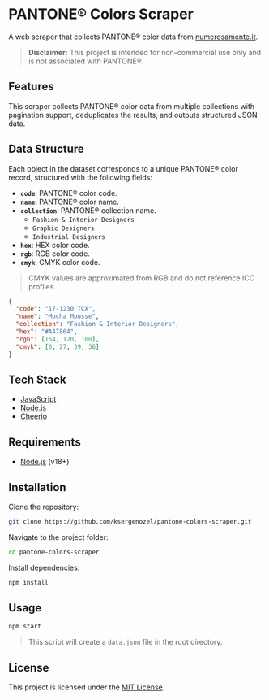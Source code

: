 # PANTONE&reg; Colors Scraper

A web scraper that collects PANTONE&reg; color data from [numerosamente.it](https://www.numerosamente.it).

> **Disclaimer:**
> This project is intended for non-commercial use only and is not associated with PANTONE&reg;.

## Features

This scraper collects PANTONE&reg; color data from multiple collections with pagination support, deduplicates the results, and outputs structured JSON data.

## Data Structure

Each object in the dataset corresponds to a unique PANTONE&reg; color record, structured with the following fields:

- **`code`**: PANTONE&reg; color code.
- **`name`**: PANTONE&reg; color name.
- **`collection`**: PANTONE&reg; collection name.
  - `Fashion & Interior Designers`
  - `Graphic Designers`
  - `Industrial Designers`
- **`hex`**: HEX color code.
- **`rgb`**: RGB color code.
- **`cmyk`**: CMYK color code.

> CMYK values are approximated from RGB and do not reference ICC profiles.

```json
{
  "code": "17-1230 TCX",
  "name": "Mocha Mousse",
  "collection": "Fashion & Interior Designers",
  "hex": "#A47864",
  "rgb": [164, 120, 100],
  "cmyk": [0, 27, 39, 36]
}
```

## Tech Stack

- [JavaScript](https://developer.mozilla.org/en-US/docs/Web/JavaScript/)
- [Node.js](https://nodejs.org/)
- [Cheerio](https://cheerio.js.org/)

## Requirements

- [Node.js](https://nodejs.org/) (v18+)

## Installation

Clone the repository:

```bash
git clone https://github.com/ksergenozel/pantone-colors-scraper.git
```

Navigate to the project folder:

```bash
cd pantone-colors-scraper
```

Install dependencies:

```bash
npm install
```

## Usage

```bash
npm start
```

> This script will create a `data.json` file in the root directory.

## License

This project is licensed under the [MIT License](LICENSE).
